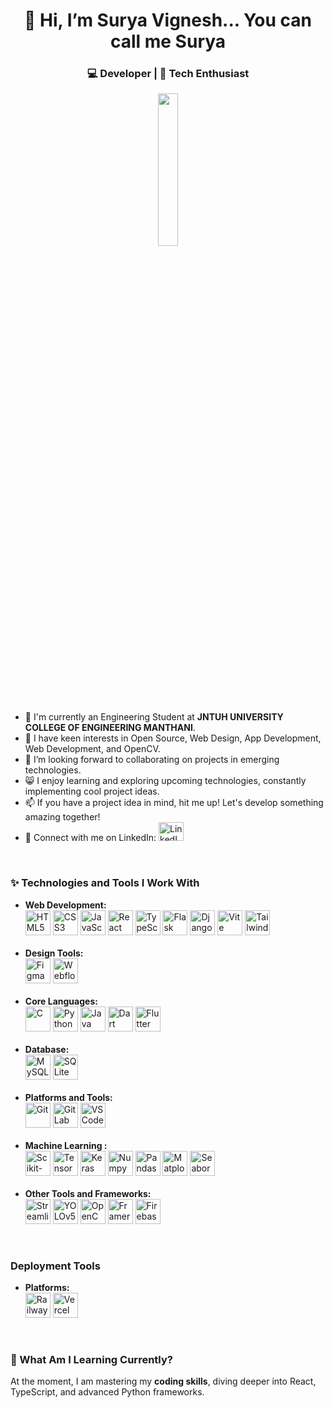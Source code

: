 <h1 align="center">👋 Hi, I’m Surya Vignesh... You can call me Surya</h1>
<h3 align="center">💻 Developer | 📖 Tech Enthusiast</h3> 
<p align="center">
  <img width="25%" src="https://media.tenor.com/sG50GhPiOB4AAAAi/anime.gif">
</p>

<ul>
  <li>💼 I'm currently an Engineering Student at <b>JNTUH UNIVERSITY COLLEGE OF ENGINEERING MANTHANI</b>.</li>
  <li>🌱 I have keen interests in Open Source, Web Design, App Development, Web Development, and OpenCV.</li>
  <li>💞️ I’m looking forward to collaborating on projects in emerging technologies.</li>
  <li>😸 I enjoy learning and exploring upcoming technologies, constantly implementing cool project ideas.</li>
  <li>📫 If you have a project idea in mind, hit me up! Let's develop something amazing together!</li>
  <li>🎄 Connect with me on LinkedIn: <a href="https://www.linkedin.com/in/surya-vignesh-kapuganti-b02a84226/" target="_blank">
    <img src="https://cdn.jsdelivr.net/npm/simple-icons@3.0.1/icons/linkedin.svg" height="30" width="40" alt="LinkedIn" /></a></li>
</ul>

<br>

<h3>✨ Technologies and Tools I Work With</h3>

<ul>
  <li><b>Web Development:</b></li>
  <div align="left">
    <img src="https://img.shields.io/badge/HTML5-E34F26?logo=html5&logoColor=white&style=for-the-badge" height="40" alt="HTML5" />
    <img src="https://img.shields.io/badge/CSS3-1572B6?logo=css3&logoColor=white&style=for-the-badge" height="40" alt="CSS3" />
    <img src="https://img.shields.io/badge/JavaScript-F7DF1E?logo=javascript&logoColor=black&style=for-the-badge" height="40" alt="JavaScript" />
    <img src="https://img.shields.io/badge/React-61DAFB?logo=react&logoColor=black&style=for-the-badge" height="40" alt="React" />
    <img src="https://img.shields.io/badge/TypeScript-007ACC?logo=typescript&logoColor=white&style=for-the-badge" height="40" alt="TypeScript" />
    <img src="https://img.shields.io/badge/Flask-000000?logo=flask&logoColor=white&style=for-the-badge" height="40" alt="Flask" />
    <img src="https://img.shields.io/badge/Django-092E20?logo=django&logoColor=white&style=for-the-badge" height="40" alt="Django" />
    <img src="https://img.shields.io/badge/Vite-646CFF?logo=vite&logoColor=white&style=for-the-badge" height="40" alt="Vite" />
    <img src="https://img.shields.io/badge/TailwindCSS-06B6D4?logo=tailwindcss&logoColor=white&style=for-the-badge" height="40" alt="TailwindCSS" />
  </div>
<br>
  <li><b>Design Tools:</b></li>
  <div align="left">
    <img src="https://cdn.jsdelivr.net/gh/devicons/devicon/icons/figma/figma-original.svg" height="40" alt="Figma" />
    <img src="https://cdn.jsdelivr.net/gh/devicons/devicon/icons/webflow/webflow-original.svg" height="40" alt="Webflow" />
  </div>
<br>
  <li><b>Core Languages:</b></li>
  <div align="left">
    <img src="https://cdn.jsdelivr.net/gh/devicons/devicon/icons/c/c-original.svg" height="40" alt="C" />
    <img src="https://skillicons.dev/icons?i=py" height="40" alt="Python" />
    <img src="https://cdn.jsdelivr.net/gh/devicons/devicon/icons/java/java-original.svg" height="40" alt="Java" />
    <img src="https://img.shields.io/badge/Dart-0175C2?logo=dart&logoColor=white&style=for-the-badge" height="40" alt="Dart" />
    <img src="https://img.shields.io/badge/Flutter-02569B?logo=flutter&logoColor=white&style=for-the-badge" height="40" alt="Flutter" />
  </div>
  <br>
  <li><b>Database:</b></li>
  <div align="left">
    <img src="https://cdn.simpleicons.org/mysql/4479A1" height="40" alt="MySQL" />
    <img src="https://cdn.jsdelivr.net/gh/devicons/devicon/icons/sqlite/sqlite-original.svg" height="40" alt="SQLite" />
  </div>
  <br>
  <li><b>Platforms and Tools:</b></li>
  <div align="left">
    <img src="https://cdn.jsdelivr.net/gh/devicons/devicon/icons/git/git-original.svg" height="40" alt="Git" />
    <img src="https://cdn.jsdelivr.net/gh/devicons/devicon/icons/gitlab/gitlab-original.svg" height="40" alt="GitLab" />
    <img src="https://cdn.jsdelivr.net/gh/devicons/devicon/icons/vscode/vscode-original.svg" height="40" alt="VS Code" />
  </div>
  <br>
  <li><b>Machine Learning :</b></li>
  <div align="left">
    <img src="https://img.shields.io/badge/Scikit%20Learn-F7931E?logo=scikit-learn&logoColor=white&style=for-the-badge" height="40" alt="Scikit-Learn" />
    <img src="https://img.shields.io/badge/TensorFlow-FF6F00?logo=tensorflow&logoColor=white&style=for-the-badge" height="40" alt="TensorFlow" />
    <img src="https://img.shields.io/badge/Keras-D00000?logo=keras&logoColor=white&style=for-the-badge" height="40" alt="Keras" />
    <img src="https://img.shields.io/badge/Numpy-0175C2?logo=numpy&logoColor=white&style=for-the-badge" height="40" alt="Numpy" />
    <img src="https://img.shields.io/badge/Pandas-150458?logo=pandas&logoColor=white&style=for-the-badge" height="40" alt="Pandas" />
    <img src="https://img.shields.io/badge/Matplotlib-007ACC?logo=matplotlib&logoColor=white&style=for-the-badge" height="40" alt="Matplotlib" />
    <img src="https://img.shields.io/badge/Seaborn-54BCE6?logo=seaborn&logoColor=white&style=for-the-badge" height="40" alt="Seaborn" />
  </div>
  <br>
  <li><b>Other Tools and Frameworks:</b></li>
  <div align="left">
    <img src="https://img.shields.io/badge/Streamlit-FF4B4B?logo=streamlit&logoColor=white&style=for-the-badge" height="40" alt="Streamlit" />
    <img src="https://img.shields.io/badge/YOLOv5-00FFFF?logo=yolo&logoColor=black&style=for-the-badge" height="40" alt="YOLOv5" />
    <img src="https://img.shields.io/badge/OpenCV-5C3EE8?logo=opencv&logoColor=white&style=for-the-badge" height="40" alt="OpenCV" />
    <img src="https://img.shields.io/badge/Framer%20Motion-0055FF?logo=framer&logoColor=white&style=for-the-badge" height="40" alt="Framer Motion" />
    <img src="https://img.shields.io/badge/Firebase-FFCA28?logo=firebase&logoColor=black&style=for-the-badge" height="40" alt="Firebase" />
  </div>
</ul>
<br>
<h3>Deployment Tools</h3>
<ul>
  <li><b>Platforms:</b></li>
  <div align="left">
    <img src="https://img.shields.io/badge/Railway-006CDA?logo=railway&logoColor=white&style=for-the-badge" height="40" alt="Railway" />
    <img src="https://img.shields.io/badge/Vercel-000000?logo=vercel&logoColor=white&style=for-the-badge" height="40" alt="Vercel" />
  </div>
</ul>
<br>
<h3>🎨 What Am I Learning Currently?</h3>
<p>At the moment, I am mastering my <b>coding skills</b>, diving deeper into React, TypeScript, and advanced Python frameworks.</p>


